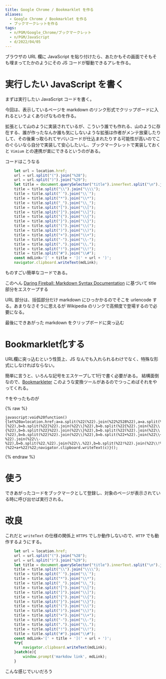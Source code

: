 ```yaml
---
title: Google Chrome / Bookmarklet を作る
aliases:
  - Google Chrome / Bookmarklet を作る
  - ブックマークレットを作る
tags:
  - n/PGM/Google_Chrome/ブックマークレット
  - n/PGM/JavaScript
  - d/2022/04/05
---
```


ブラウザの URL 欄に JavaScript を貼り付けたら、あたかもその画面でそもそも埋まってたかのようにその JS コードが駆動できるアレを作る。

実行したい JavaScript を書く
================================================================================
まずは実行したい JavaScript コードを書く。

今回は、表示しているページを markdown のリンク形式でクリップボードに入れるというよくありげなものを作る。

拡張として山のように実装されているが、こういう誰でも作れる、山のように存在する、誰が作ったなんか誰も気にしないような拡張は作者がメンテ放棄したりして、その後乗っ取られてヤバいコードが仕込まれたりする可能性が高いのでこのぐらいなら自分で実装して安心したいし、ブックマークレットで実装しておくと `Vimium` との連携が楽にできるというのがある。

コードはこうなる

```javascript
    let url = location.href;
    url = url.split("(").join("%28");
    url = url.split(")").join("%29");
    let title = document.querySelector("title").innerText.split("\n").join(" ").trim();
    title = title.split("\\").join("\\\\");
    title = title.split("`").join("\\`");
    title = title.split("*").join("\\*");
    title = title.split("_").join("\\_");
    title = title.split("[").join("\\[");
    title = title.split("]").join("\\]");
    title = title.split("{").join("\\{");
    title = title.split("}").join("\\}");
    title = title.split("(").join("\\(");
    title = title.split(")").join("\\)");
    title = title.split("+").join("\\+");
    title = title.split("-").join("\\-");
    title = title.split(".").join("\\.");
    title = title.split("!").join("\\!");
    title = title.split("#").join("\\#");
    const mdLink='[' + title + '](' + url + ')';
    navigator.clipboard.writeText(mdLink);
```

ものすごい簡単なコードである。

このへん [Daring Fireball: Markdown Syntax Documentation](https://daringfireball.net/projects/markdown/syntax#backslash) に基づいて title 部分をエスケープする

URL 部分は、括弧部分だけ markdown にひっかかるのでそこを urlencode する。あまりなさそうに思えるが Wikipedia のリンクで高頻度で登場するので必要になる。

最後にできあがった markdown をクリップボードに突っ込む


Bookmarklet化する
================================================================================
URL欄に突っ込むという性質上、JS なんでも入れられるわけでなく、特殊な形式にしなければならない。

簡単に言うと、いろんな記号をエスケープして1行で書く必要がある。
結構面倒なので、[Bookmarkleter](https://chriszarate.github.io/bookmarkleter/) このような変換ツールがあるのでつっこめばそれをやってくれる。

↑をやったものが


{% raw %}
```
javascript:void%20function(){let%20a=location.href;a=a.split(%22(%22).join(%22%2528%22),a=a.split(%22)%22).join(%22%2529%22);let%20b=document.querySelector(%22title%22).innerText.split(%22\n%22).join(%22%20%22).trim();b=b.split(%22\\%22).join(%22\\\\%22),b=b.split(%22`%22).join(%22\\`%22),b=b.split(%22*%22).join(%22\\*%22),b=b.split(%22_%22).join(%22\\_%22),b=b.split(%22[%22).join(%22\\[%22),b=b.split(%22]%22).join(%22\\]%22),b=b.split(%22{%22).join(%22\\{%22),b=b.split(%22}%22).join(%22\\}%22),b=b.split(%22(%22).join(%22\\(%22),b=b.split(%22)%22).join(%22\\)%22),b=b.split(%22+%22).join(%22\\+%22),b=b.split(%22-%22).join(%22\\-%22),b=b.split(%22.%22).join(%22\\.%22),b=b.split(%22!%22).join(%22\\!%22),b=b.split(%22%23%22).join(%22\\%23%22);const%20c=%22[%22+b+%22](%22+a+%22)%22;navigator.clipboard.writeText(c)}();
```
{% endraw %}



使う
================================================================================
できあがったコードをブックマークとして登録し、対象のページが表示されている時に呼び出せば実行される。



改良
================================================================================
これだと `writeText` の仕様の関係上 `HTTPS` でしか動作しないので、`HTTP` でも動作するようにする。


```javascript
    let url = location.href;
    url = url.split("(").join("%28");
    url = url.split(")").join("%29");
    let title = document.querySelector("title").innerText.split("\n").join(" ").trim();
    title = title.split("\\").join("\\\\");
    title = title.split("`").join("\\`");
    title = title.split("*").join("\\*");
    title = title.split("_").join("\\_");
    title = title.split("[").join("\\[");
    title = title.split("]").join("\\]");
    title = title.split("{").join("\\{");
    title = title.split("}").join("\\}");
    title = title.split("(").join("\\(");
    title = title.split(")").join("\\)");
    title = title.split("+").join("\\+");
    title = title.split("-").join("\\-");
    title = title.split(".").join("\\.");
    title = title.split("!").join("\\!");
    title = title.split("#").join("\\#");
    const mdLink='[' + title + '](' + url + ')';
    try{
        navigator.clipboard.writeText(mdLink);
    }catch(e){
        window.prompt('markdow link', mdLink);
    }
```

こんな感じでいいだろう






















